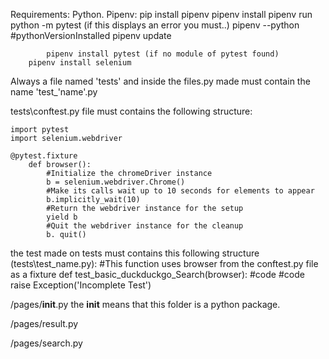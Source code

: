 Requirements:
    Python.
    Pipenv:
        pip install pipenv
        pipenv install
        pipenv run python -m pytest (if this displays an error you must..)
            pipenv --python #pythonVersionInstalled
            pipenv update

            pipenv install pytest (if no module of pytest found)
        pipenv install selenium

Always a file named 'tests' and inside the files.py made must contain the name 'test_'name'.py

tests\conftest.py file must contains the following structure:

    import pytest
    import selenium.webdriver

    @pytest.fixture
        def browser():
            #Initialize the chromeDriver instance
            b = selenium.webdriver.Chrome()
            #Make its calls wait up to 10 seconds for elements to appear
            b.implicitly_wait(10)
            #Return the webdriver instance for the setup
            yield b
            #Quit the webdriver instance for the cleanup
            b. quit()

the test made on tests must contains this following structure (tests\test_name.py):
    #This function uses browser from the conftest.py file as a fixture
    def test_basic_duckduckgo_Search(browser):
        #code
        #code
    raise Exception('Incomplete Test')

/pages/__init__.py
the __init__ means that this folder is a python package.

/pages/result.py

/pages/search.py
